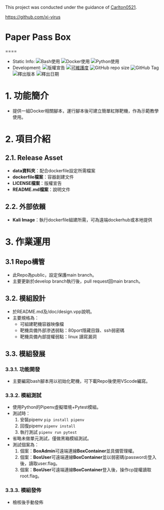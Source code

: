 This project was conducted under the guidance of [Carlton0521](https://github.com/carlton0521).

https://github.com/xi-virus
# Paper Pass Box
====
> 

* Static Info:
  ![Bash使用](https://img.shields.io/badge/Bash_Script-2A2Ba2)
  ![Docker使用](https://img.shields.io/badge/Docker-2496ED?logo=docker&logoColor=white)
  ![Python使用](https://img.shields.io/badge/Python-14354C.svg?logo=python&logoColor=white)
* Development:
  ![版權宣告](https://img.shields.io/github/license/TwMoonBear-Arsenal/Box_PaperPass)
  [![可維護度](https://api.codeclimate.com/v1/badges/da0c547d8c6236d10e0e/maintainability)](https://codeclimate.com/github/TwMoonBear-Arsenal/Box_PaperPass/maintainability)
  ![GitHub repo size](https://img.shields.io/github/repo-size/TwMoonBear-Arsenal/Box_PaperPass)
  ![GitHub Tag](https://img.shields.io/github/v/tag/TwMoonBear-Arsenal/Box_PaperPass)
  ![釋出版本](https://img.shields.io/github/v/release/TwMoonBear-Arsenal/Box_PaperPass)
  ![釋出日期](https://img.shields.io/github/release-date/TwMoonBear-Arsenal/Box_PaperPass)

# 1. 功能簡介

* 提供一組Docker相關腳本，運行腳本後可建立簡單紅隊靶機，作為示範教學使用。

# 2. 項目介紹

## 2.1. Release Asset

- **data資料夾**：配合dockerfile設定所需檔案
- **dockerfile檔案**：容器創建文件
- **LICENSE檔案**：版權宣告
- **README.md檔案**：說明文件

## 2.2. 外部依賴

- **Kali Image**：執行dockerfile組建所需，可為遠端dockerhub或本地提供

# 3. 作業運用

## 3.1 Repo構管

* 此Repo為public，設定保護main branch。
* 主要更新於develop branch執行後，pull request回main branch。

## 3.2. 模組設計

* 於README.md及/doc/design.vpp說明。
* 主要規格為：
  * 可組建靶機容器映像檔
  * 靶機具備外部滲透弱點：80port隱藏目錄、ssh弱密碼
  * 靶機具備內部提權弱點：linux 讀寫漏洞

## 3.3. 模組發展

### 3.3.1. 功能開發

* 主要編寫bash腳本用以初始化靶機，可下載Repo後使用VScode編寫。

### 3.3.2. 模組測試

* 使用Python的Pipenv虛擬環境+Pytest模組。
* 測試時：
  1. 安裝pipenv ```pip install pipenv```
  2. 回復pipenv ```pipenv install```
  3. 執行測試 ```pipenv run pytest```
* 省略未做單元測試，僅做黑箱模組測試。
* 測試個案為：
  1. 個案：**BoxAdmin**可遠端連線**BoxContainer**並具備管理權。
  2. 個案：**BoxUser**可遠端連線**BoxContainer**並以弱密碼(password)登入後，讀取user.flag。
  3. 個案：**BoxUser**可遠端連線**BoxContainer**登入後，操作cp提權讀取root.flag。

### 3.3.3. 模組發佈

* 檢核後手動發佈
